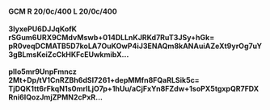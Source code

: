 #### GCM R 20/0c/400 L 20/0c/400
**3IyxePU6DJJqKofK**<br/>**rSGum6URX9CMdvMswb+014DLLnKJRKd7RuT3JSy+hGk=**<br/>**pR0veqDCMATB5D7koLA7OuKOwP4iJ3ENAQm8kANAuiAZeXt9yrOg7uY3gBLmsKeiZcCkHKFcEUwkmibX...**<br/><br/>
**pIIo5mr9UnpFmncz**<br/>**2Mt+Dp/tV1CnRZBh6dSI7261+depMMfn8FQaRLSik5c=**<br/>**TjDQK1tt6rFkqN1s0mrILjO7p+1hUu/aCjFxYn8FZdw+1soPX5tgxpQR7FDXRni6IQozJmjZPMN2cPxR...**